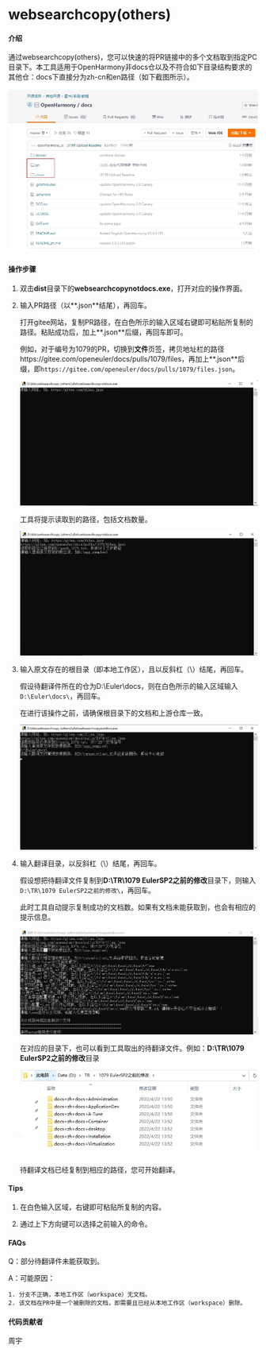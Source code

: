 # websearchcopy(others)

#### 介绍
通过websearchcopy(others)，您可以快速的将PR链接中的多个文档取到指定PC目录下。本工具适用于OpenHarmony非docs仓以及不符合如下目录结构要求的其他仓：docs下直接分为zh-cn和en路径（如下截图所示）。

![](figures/websearchcopynotlocal-6.png)

#### 操作步骤

1. 双击**dist**目录下的**websearchcopynotdocs.exe**，打开对应的操作界面。

2. 输入PR路径（以**.json**结尾），再回车。

   打开gitee网站，复制PR路径，在白色所示的输入区域右键即可粘贴所复制的路径。粘贴成功后，加上**.json**后缀，再回车即可。

   例如，对于编号为1079的PR，切换到**文件**页签，拷贝地址栏的路径https://gitee.com/openeuler/docs/pulls/1079/files，再加上**.json**后缀，即`https://gitee.com/openeuler/docs/pulls/1079/files.json`。

   ![](figures/websearchcopynotdocs-1.png)

   工具将提示读取到的路径，包括文档数量。

   ![](figures/websearchcopynotdocs-2.png)

3. 输入原文存在的根目录（即本地工作区），且以反斜杠（\）结尾，再回车。

   假设待翻译件所在的仓为D:\Euler\docs，则在白色所示的输入区域输入`D:\Euler\docs\`，再回车。

   在进行该操作之前，请确保根目录下的文档和上游仓库一致。
   
   ![](figures/websearchcopynotdocs-3.png)

4. 输入翻译目录，以反斜杠（\）结尾，再回车。

   假设想把待翻译文件复制到**D:\TR\1079 EulerSP2之前的修改**目录下，则输入 `D:\TR\1079 EulerSP2之前的修改\`，再回车。

   此时工具自动提示复制成功的文档数。如果有文档未能获取到，也会有相应的提示信息。

   ![](figures/websearchcopynotdocs-4.png)

   在对应的目录下，也可以看到工具取出的待翻译文件。例如：**D:\TR\1079 EulerSP2之前的修改**目录

   ![](figures/websearchcopynotdocs-5.png)

   待翻译文档已经复制到相应的路径，您可开始翻译。

#### Tips

1. 在白色输入区域，右键即可粘贴所复制的内容。

2. 通过上下方向键可以选择之前输入的命令。

#### FAQs

   Q：部分待翻译件未能获取到。

   A：可能原因：

    1. 分支不正确，本地工作区（workspace）无文档。
    2. 该文档在PR中是一个被删除的文档，即需要且已经从本地工作区（workspace）删除。

#### 代码贡献者

周宇
